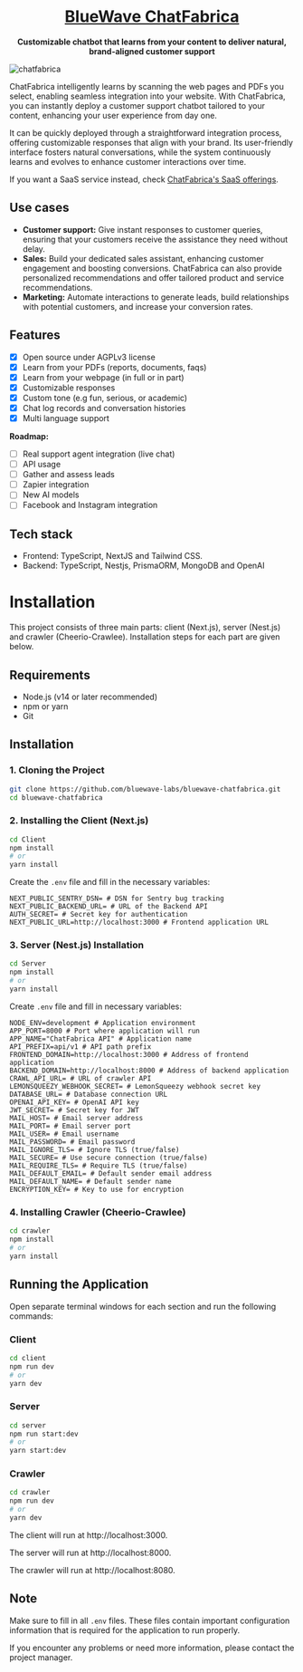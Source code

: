 
<h1 align="center"><a href="https://bluewavelabs.ca" target="_blank">BlueWave ChatFabrica</a></h1>

<p align="center"><strong>Customizable chatbot that learns from your content to deliver natural, brand-aligned customer support</strong></p>

![chatfabrica](https://github.com/user-attachments/assets/3d02a7d1-5681-40c9-b673-82baf0f6aa35)

ChatFabrica intelligently learns by scanning the web pages and PDFs you select, enabling seamless integration into your website. With ChatFabrica, you can instantly deploy a customer support chatbot tailored to your content, enhancing your user experience from day one.

It can be quickly deployed through a straightforward integration process, offering customizable responses that align with your brand. Its user-friendly interface fosters natural conversations, while the system continuously learns and evolves to enhance customer interactions over time.

If you want a SaaS service instead, check [ChatFabrica's SaaS offerings](https://chatfabrica.com/).

## Use cases

- **Customer support:** Give instant responses to customer queries, ensuring that your customers receive the assistance they need without delay.
- **Sales:** Build your dedicated sales assistant, enhancing customer engagement and boosting conversions. ChatFabrica can also provide personalized recommendations and offer tailored product and service recommendations.
- **Marketing:** Automate interactions to generate leads, build relationships with potential customers, and increase your conversion rates.

## Features

- [x] Open source under AGPLv3 license
- [x] Learn from your PDFs (reports, documents, faqs)
- [x] Learn from your webpage (in full or in part)
- [x] Customizable responses
- [x] Custom tone (e.g fun, serious, or academic)
- [x] Chat log records and conversation histories
- [x] Multi language support

**Roadmap:**

- [ ] Real support agent integration (live chat)
- [ ] API usage
- [ ] Gather and assess leads
- [ ] Zapier integration
- [ ] New AI models
- [ ] Facebook and Instagram integration

## Tech stack

* Frontend: TypeScript, NextJS and Tailwind CSS.
* Backend: TypeScript, Nestjs, PrismaORM, MongoDB and OpenAI


# Installation

This project consists of three main parts: client (Next.js), server (Nest.js) and crawler (Cheerio-Crawlee). Installation steps for each part are given below.

## Requirements

- Node.js (v14 or later recommended)
- npm or yarn
- Git

## Installation

### 1. Cloning the Project

```bash
git clone https://github.com/bluewave-labs/bluewave-chatfabrica.git
cd bluewave-chatfabrica
```

### 2. Installing the Client (Next.js)

```bash
cd Client
npm install
# or
yarn install
```

Create the `.env` file and fill in the necessary variables:

```
NEXT_PUBLIC_SENTRY_DSN= # DSN for Sentry bug tracking
NEXT_PUBLIC_BACKEND_URL= # URL of the Backend API
AUTH_SECRET= # Secret key for authentication
NEXT_PUBLIC_URL=http://localhost:3000 # Frontend application URL
```

### 3. Server (Nest.js) Installation

```bash
cd Server
npm install
# or
yarn install
```

Create `.env` file and fill in necessary variables:

```
NODE_ENV=development # Application environment
APP_PORT=8000 # Port where application will run
APP_NAME="ChatFabrica API" # Application name
API_PREFIX=api/v1 # API path prefix
FRONTEND_DOMAIN=http://localhost:3000 # Address of frontend application
BACKEND_DOMAIN=http://localhost:8000 # Address of backend application
CRAWL_API_URL= # URL of crawler API
LEMONSQUEEZY_WEBHOOK_SECRET= # LemonSqueezy webhook secret key
DATABASE_URL= # Database connection URL
OPENAI_API_KEY= # OpenAI API key
JWT_SECRET= # Secret key for JWT
MAIL_HOST= # Email server address
MAIL_PORT= # Email server port
MAIL_USER= # Email username
MAIL_PASSWORD= # Email password
MAIL_IGNORE_TLS= # Ignore TLS (true/false)
MAIL_SECURE= # Use secure connection (true/false)
MAIL_REQUIRE_TLS= # Require TLS (true/false)
MAIL_DEFAULT_EMAIL= # Default sender email address
MAIL_DEFAULT_NAME= # Default sender name
ENCRYPTION_KEY= # Key to use for encryption
```

### 4. Installing Crawler (Cheerio-Crawlee)

```bash
cd crawler
npm install
# or
yarn install
```


## Running the Application

Open separate terminal windows for each section and run the following commands:

### Client

```bash
cd client
npm run dev
# or
yarn dev
```

### Server

```bash
cd server
npm run start:dev
# or
yarn start:dev
```

### Crawler

```bash
cd crawler
npm run dev
# or
yarn dev
```

The client will run at http://localhost:3000.

The server will run at http://localhost:8000.

The crawler will run at http://localhost:8080.

## Note

Make sure to fill in all `.env` files. These files contain important configuration information that is required for the application to run properly.

If you encounter any problems or need more information, please contact the project manager.

